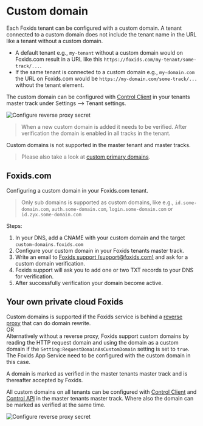 # Custom domain

Each Foxids tenant can be configured with a custom domain. A tenant connected to a custom domain does not include the tenant name in the URL like a tenant without a custom domain.

- A default tenant e.g., `my-tenant` without a custom domain would on Foxids.com result in a URL like this `https://foxids.com/my-tenant/some-track/...`.
- If the same tenant is connected to a custom domain e.g., `my-domain.com` the URL on Foxids.com would be `https://my-domain.com/some-track/...` without the tenant element.

The custom domain can be configured with [Control Client](control.md#foxids-control-client) in your tenants master track under Settings --> Tenant settings. 

![Configure reverse proxy secret](images/configure-tenant-custom-domain-my-track.png)

> When a new custom domain is added it needs to be verified. 
> After verification the domain is enabled in all tracks in the tenant.

Custom domains is not supported in the master tenant and master tracks.

> Please also take a look at [custom primary domains](deployment.md#custom-primary-domains).

## Foxids.com
Configuring a custom domain in your Foxids.com tenant.

> Only sub domains is supported as custom domains, like e.g., `id.some-domain.com`, `auth.some-domain.com`, `login.some-domain.com` or `id.zyx.some-domain.com`

Steps:

 1. In your DNS, add a CNAME with your custom domain and the target `custom-domains.foxids.com`    
 2. Configure your custom domain in your Foxids tenants master track.
 3. Write an email to [Foxids support (support@foxids.com)](mailto:support@foxids.com) and ask for a custom domain verification.
 4. Foxids support will ask you to add one or two TXT records to your DNS for verification.
 5. After successfully verification your domain become active.

## Your own private cloud Foxids
Custom domains is supported if the Foxids service is behind a [reverse proxy](reverse-proxy.md) that can do domain rewrite.  
OR  
Alternatively without a reverse proxy, Foxids support custom domains by reading the HTTP request domain and using the domain as a custom domain if the `Setting:RequestDomainAsCustomDomain` setting is set to `true`. The Foxids App Service need to be configured with the custom domain in this case.


A domain is marked as verified in the master tenants master track and is thereafter accepted by Foxids.

All custom domains on all tenants can be configured with [Control Client](control.md#foxids-control-client) and [Control API](control.md#foxids-control-api) in the master tenants master track. 
Where also the domain can be marked as verified at the same time. 

![Configure reverse proxy secret](images/configure-tenant-custom-domain-track.png)
